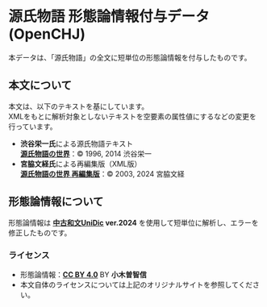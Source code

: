 # 源氏物語 形態論情報付与データ (OpenCHJ)

本データは、「源氏物語」の全文に短単位の形態論情報を付与したものです。

## 本文について
本文は、以下のテキストを基にしています。  
XMLをもとに解析対象としないテキストを空要素の属性値にするなどの変更を行っています。

- **渋谷栄一氏**による源氏物語テキスト  
  **[源氏物語の世界](http://www.sainet.or.jp/~eshibuya/index.html)**：© 1996, 2014 渋谷栄一  
- **宮脇文経氏**による再編集版（XML版）  
  **[源氏物語の世界 再編集版](https://www.genji-monogatari.net/)**：© 2003, 2024 宮脇文経  

## 形態論情報について
形態論情報は **[中古和文UniDic](https://clrd.ninjal.ac.jp/unidic/download_all.html#unidic_wabun) ver.2024** を使用して短単位に解析し、エラーを修正したものです。

### ライセンス
- 形態論情報：**[CC BY 4.0](https://creativecommons.org/licenses/by/4.0/)** BY **小木曽智信**
- 本文自体のライセンスについては上記のオリジナルサイトを参照してください。
